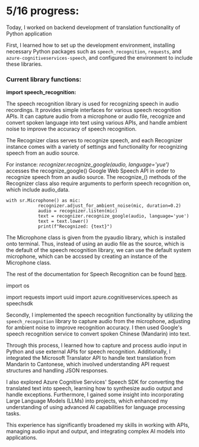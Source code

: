 # 5/16 progress:

Today, I worked on backend development of translation functionality of Python application

First, I learned how to set up the development environment, installing necessary Python packages 
such as `speech_recognition`, `requests`, and `azure-cognitiveservices-speech`, and configured the 
environment to include these libraries. 

### **Current library functions:**

**import speech_recognition:**

The speech recognition library is used for recognizing speech in audio recordings. It provides simple interfaces for various speech recognition APIs. It can capture audio from a microphone or audio file, recognize and convert spoken language into text using various APIs, and handle ambient noise to improve the accuracy of speech recognition. 

The Recognizer class serves to recognize speech, and each Recognizer instance comes with a variety of settings and functionality for recognizing speech from an audio source. 

For instance: 
      *recognizer.recognize_google(audio, language='yue')*
accesses the recognize_google() Google Web Speech API in order to recognize speech from an audio source. The recognize_() methods of the Recognizer class also require arguments to perform speech recognition on, which include audio_data.

    with sr.Microphone() as mic:
                recognizer.adjust_for_ambient_noise(mic, duration=0.2)
                audio = recognizer.listen(mic)
                text = recognizer.recognize_google(audio, language='yue')
                text = text.lower()
                print(f"Recognized: {text}")

                              
The Microphone class is given from the pyaudio library, which is installed onto terminal. Thus, instead of using an audio file as the source, which is the default of the speech recognition library, we can use the default system microphone, which can be accssed by creating an instance of the Microphone class. 

The rest of the documentation for Speech Recognition can be found [here](https://github.com/Uberi/speech_recognition/blob/master/reference/library-reference.rst). 

import os




import requests
import uuid
import azure.cognitiveservices.speech as speechsdk



Secondly, I implemented the speech recognition functionality by utilizing the `speech_recognition` 
library to capture audio from the microphone, adjusting for ambient noise to improve recognition accuracy. 
I then used Google's speech recognition service to convert spoken Chinese (Mandarin) into text. 

Through this process, I learned how to capture and process audio input in Python and use external APIs for 
speech recognition. Additionally, I integrated the Microsoft Translator API to handle text translation from 
Mandarin to Cantonese, which involved understanding API request structures and handling JSON responses. 

I also explored Azure Cognitive Services' Speech SDK for converting the translated text into speech, learning how to
synthesize audio output and handle exceptions. Furthermore, I gained some insight into incorporating Large 
Language Models (LLMs) into projects, which enhanced my understanding of using advanced AI capabilities for
language processing tasks. 

This experience has significantly broadened my skills in working with APIs, managing 
audio input and output, and integrating complex AI models into applications.
